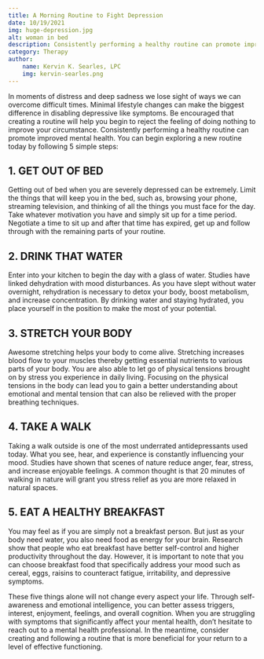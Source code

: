 ```yaml
---
title: A Morning Routine to Fight Depression
date: 10/19/2021
img: huge-depression.jpg
alt: woman in bed
description: Consistently performing a healthy routine can promote improved mental health.
category: Therapy
author:
    name: Kervin K. Searles, LPC
    img: kervin-searles.png
---
```


In moments of distress and deep sadness we lose sight of ways we can overcome difficult times. Minimal lifestyle changes can make the biggest difference in disabling depressive like symptoms. Be encouraged that creating a routine will help you begin to reject the feeling of doing nothing to improve your circumstance. Consistently performing a healthy routine can promote improved mental health. You can begin exploring a new routine today by following 5 simple steps:

<h2 class="heading-secondary ">1. GET OUT OF BED</h2>

Getting out of bed when you are severely depressed can be extremely. Limit the things that will keep you in the bed, such as, browsing your phone, streaming television, and thinking of all the things you must face for the day. Take whatever motivation you have and simply sit up for a time period. Negotiate a time to sit up and after that time has expired, get up and follow through with the remaining parts of your routine.

<h2 class="heading-secondary ">2. DRINK THAT WATER</h2>

Enter into your kitchen to begin the day with a glass of water. Studies have linked dehydration with mood disturbances. As you have slept without water overnight, rehydration is necessary to detox your body, boost metabolism, and increase concentration. By drinking water and staying hydrated, you place yourself in the position to make the most of your potential.

<h2 class="heading-secondary ">3. STRETCH YOUR BODY</h2>

Awesome stretching helps your body to come alive. Stretching increases blood flow to your muscles thereby getting essential nutrients to various parts of your body. You are also able to let go of physical tensions brought on by stress you experience in daily living. Focusing on the physical tensions in the body can lead you to gain a better understanding about emotional and mental tension that can also be relieved with the proper breathing techniques.

<h2 class="heading-secondary ">4. TAKE A WALK</h2>

Taking a walk outside is one of the most underrated antidepressants used today. What you see, hear, and experience is constantly influencing your mood. Studies have shown that scenes of nature reduce anger, fear, stress, and increase enjoyable feelings. A common thought is that 20 minutes of walking in nature will grant you stress relief as you are more relaxed in natural spaces.

<h2 class="heading-secondary ">5. EAT A HEALTHY BREAKFAST</h2>

You may feel as if you are simply not a breakfast person. But just as your body need water, you also need food as energy for your brain. Research show that people who eat breakfast have better self-control and higher productivity throughout the day. However, it is important to note that you can choose breakfast food that specifically address your mood such as cereal, eggs, raisins to counteract fatigue, irritability, and depressive symptoms.

These five things alone will not change every aspect your life. Through self-awareness and emotional intelligence, you can better assess triggers, interest, enjoyment, feelings, and overall cognition. When you are struggling with symptoms that significantly affect your mental health, don’t hesitate to reach out to a mental health professional. In the meantime, consider creating and following a routine that is more beneficial for your return to a level of effective functioning.
